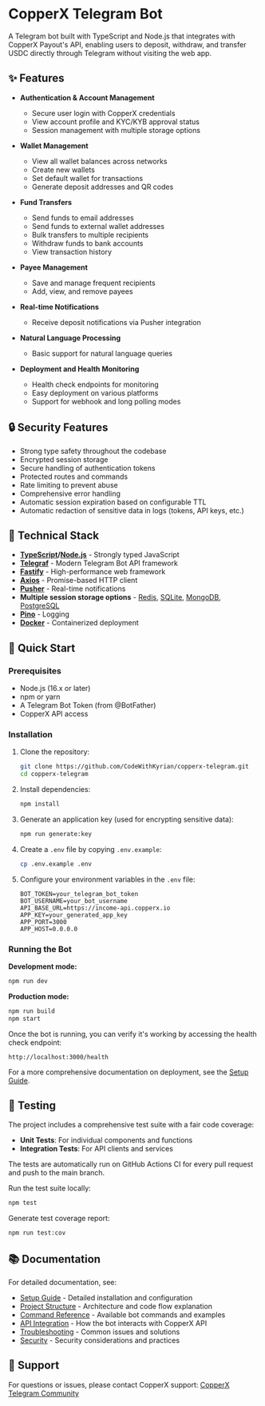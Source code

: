 # CopperX Telegram Bot

A Telegram bot built with TypeScript and Node.js that integrates with CopperX Payout's API, enabling users to deposit, withdraw, and transfer USDC directly through Telegram without visiting the web app.

## ✨ Features

- **Authentication & Account Management**
  - Secure user login with CopperX credentials
  - View account profile and KYC/KYB approval status
  - Session management with multiple storage options

- **Wallet Management**
  - View all wallet balances across networks
  - Create new wallets
  - Set default wallet for transactions
  - Generate deposit addresses and QR codes

- **Fund Transfers**
  - Send funds to email addresses
  - Send funds to external wallet addresses
  - Bulk transfers to multiple recipients
  - Withdraw funds to bank accounts
  - View transaction history

- **Payee Management**
  - Save and manage frequent recipients
  - Add, view, and remove payees

- **Real-time Notifications**
  - Receive deposit notifications via Pusher integration

- **Natural Language Processing**
  - Basic support for natural language queries

- **Deployment and Health Monitoring**
  - Health check endpoints for monitoring
  - Easy deployment on various platforms
  - Support for webhook and long polling modes

## 🔒 Security Features

- Strong type safety throughout the codebase
- Encrypted session storage
- Secure handling of authentication tokens
- Protected routes and commands
- Rate limiting to prevent abuse
- Comprehensive error handling
- Automatic session expiration based on configurable TTL
- Automatic redaction of sensitive data in logs (tokens, API keys, etc.)

## 🧩 Technical Stack

- **[TypeScript](https://www.typescriptlang.org/)/[Node.js](https://nodejs.org/)** - Strongly typed JavaScript
- **[Telegraf](https://telegraf.js.org/)** - Modern Telegram Bot API framework
- **[Fastify](https://www.fastify.io/)** - High-performance web framework
- **[Axios](https://axios-http.com/)** - Promise-based HTTP client
- **[Pusher](https://pusher.com/)** - Real-time notifications
- **Multiple session storage options** - [Redis](https://redis.io/), [SQLite](https://www.sqlite.org/), [MongoDB](https://www.mongodb.com/), [PostgreSQL](https://www.postgresql.org/)
- **[Pino](https://getpino.io/)** - Logging
- **[Docker](https://www.docker.com/)** - Containerized deployment

## 🚀 Quick Start

### Prerequisites

- Node.js (16.x or later)
- npm or yarn
- A Telegram Bot Token (from @BotFather)
- CopperX API access

### Installation

1. Clone the repository:
   ```bash
   git clone https://github.com/CodeWithKyrian/copperx-telegram.git
   cd copperx-telegram
   ```

2. Install dependencies:
   ```bash
   npm install
   ```

3. Generate an application key (used for encrypting sensitive data):
   ```bash
   npm run generate:key
   ```

4. Create a `.env` file by copying `.env.example`:
   ```bash
   cp .env.example .env
   ```

5. Configure your environment variables in the `.env` file:
   ```
   BOT_TOKEN=your_telegram_bot_token
   BOT_USERNAME=your_bot_username
   API_BASE_URL=https://income-api.copperx.io
   APP_KEY=your_generated_app_key
   APP_PORT=3000
   APP_HOST=0.0.0.0
   ```

### Running the Bot

**Development mode:**
```bash
npm run dev
```

**Production mode:**
```bash
npm run build
npm start
```

Once the bot is running, you can verify it's working by accessing the health check endpoint:
```
http://localhost:3000/health
```

For a more comprehensive documentation on deployment, see the [Setup Guide](docs/setup.md#docker-deployment).

## 🧪 Testing

The project includes a comprehensive test suite with a fair code coverage:

- **Unit Tests**: For individual components and functions
- **Integration Tests**: For API clients and services

The tests are automatically run on GitHub Actions CI for every pull request and push to the main branch.

Run the test suite locally:
```bash
npm test
```

Generate test coverage report:
```bash
npm run test:cov
```

## 📚 Documentation

For detailed documentation, see:

- [Setup Guide](docs/setup.md) - Detailed installation and configuration
- [Project Structure](docs/project-structure.md) - Architecture and code flow explanation
- [Command Reference](docs/commands.md) - Available bot commands and examples
- [API Integration](docs/api.md) - How the bot interacts with CopperX API
- [Troubleshooting](docs/troubleshooting.md) - Common issues and solutions
- [Security](docs/security.md) - Security considerations and practices

## 🤝 Support

For questions or issues, please contact CopperX support:
[CopperX Telegram Community](https://t.me/copperxcommunity/2183)